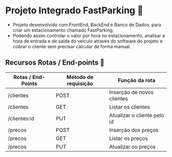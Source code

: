 # Projeto Integrado FastParking 🚀

* Projeto desenvolvido com FrontEnd, BackEnd e Banco de Dados, para criar um estacionamento chamado FastParking.
* Podendo assim controlar o valor por hora no estacionamento, analisar a hora de entrada e de saída do veículo através do software do projeto e cobrar o cliente sem precisar calcular de forma manual.


 ## Recursos Rotas / End-points 🚀
**Rotas / End-Points** | **Método de requisição**    |**Função da rota**
-----------            |-------------                |---------  
/clientes              | POST                        |Inserção de novos clientes
/clientes              | GET                         |Listar os clientes
/clientes:id           | PUT                         |Atualizar o cliente pelo id
/precos                | POST                        |Inserção dos preços
/precos                | GET                         |Listar os preços
/precos                | PUT                         |Atualizar os preços
